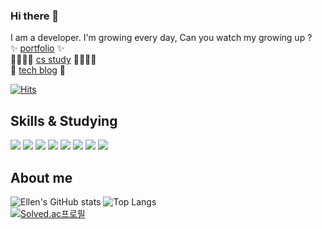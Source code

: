 ### Hi there 👋 
I am a developer. I'm growing every day, Can you watch my growing up ?  
✨ [portfolio](-) ✨  
👩‍👩‍👧‍👧 [cs study](https://happyeuni.notion.site/CS-0dc485bfbd0845c9bed6b9444b4ea3c2) 👩‍👩‍👧‍👧  
🌱 [tech blog](https://developer-ellen.tistory.com/) 🌱

[![Hits](https://hits.seeyoufarm.com/api/count/incr/badge.svg?url=https%3A%2F%2Fgithub.com%2FSeunghui98&count_bg=%230C4DA2&title_bg=%23555555&icon=baidu.svg&icon_color=%23E7E7E7&title=hits&edge_flat=false)](https://hits.seeyoufarm.com)

## Skills & Studying 
<img src="https://img.shields.io/badge/JAVA-007396?style=flat&logo=OpenJDK&logoColor=white"/> <img src="https://img.shields.io/badge/Python-3776AB?style=flat&logo=Python&logoColor=white"/> <img src="https://img.shields.io/badge/Spring-6DB33F?style=flat&logo=Spring&logoColor=white"/> <img src="https://img.shields.io/badge/Flask-000000?style=flat&logo=Flask&logoColor=white"/> <img src="https://img.shields.io/badge/HTML5-E34F26?style=flat&logo=HTML5&logoColor=white"/> <img src="https://img.shields.io/badge/javasript-F7DF1E?style=flat&logo=javascript&logoColor=white"/> <img src="https://img.shields.io/badge/Vue.js-4FC08D?style=flat&logo=Vue.js&logoColor=white"/> <img src="https://img.shields.io/badge/Node.js-339933?style=flat&logo=Node.js&logoColor=white"/>

## About me
![Ellen's GitHub stats](https://github-readme-stats.vercel.app/api?username=Seunghui98&show_icons=true&theme=highcontrast)  ![Top Langs](https://github-readme-stats.vercel.app/api/top-langs/?username=Seunghui98&layout=compact&theme=tokyonight)  
[![Solved.ac프로필](http://mazassumnida.wtf/api/v2/generate_badge?boj=lsh5269)](https://solved.ac/lsh5269)

<!--
**Seunghui98/Seunghui98** is a ✨ _special_ ✨ repository because its `README.md` (this file) appears on your GitHub profile.

Here are some ideas to get you started:

- 🔭 I’m currently working on ...
- 🌱 I’m currently learning ...
- 👯 I’m looking to collaborate on ...
- 🤔 I’m looking for help with ...
- 💬 Ask me about ...
- 📫 How to reach me: ...
- 😄 Pronouns: ...
- ⚡ Fun fact: ...
-->

